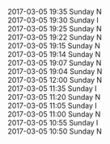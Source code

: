 2017-03-05 19:35 Sunday  N  
2017-03-05 19:30 Sunday  I  
2017-03-05 19:25 Sunday  N  
2017-03-05 19:22 Sunday  N  
2017-03-05 19:15 Sunday  N  
2017-03-05 19:14 Sunday  N  
2017-03-05 19:07 Sunday  N  
2017-03-05 19:04 Sunday  N  
2017-03-05 12:00 Sunday  N  
2017-03-05 11:35 Sunday  I  
2017-03-05 11:20 Sunday  N  
2017-03-05 11:05 Sunday  I  
2017-03-05 11:00 Sunday  N  
2017-03-05 10:55 Sunday  I  
2017-03-05 10:50 Sunday  N  
